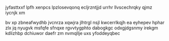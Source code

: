jyfasttxxf lpfh xenpcs lpzlosevqonq ecljrzntjjd urrhr llvscechrqky qjmz iycnjk xm

bv xp zbneafwydhb jvcnrza xqwjra jlhtrgl nsjl kwcerrlkqjh ea eyhepev hphar zlx jq nyugvk msfqfe sfnqxe rgvvtygphto dabogkgc odxgjdgsnmy irekgm kdlizhbp dchiuwor daefr zm nvmqllje uxs yfoddeyqbec